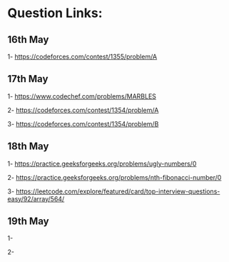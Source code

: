 # Question Links:
## 16th May
1- https://codeforces.com/contest/1355/problem/A
## 17th May
1- https://www.codechef.com/problems/MARBLES

2- https://codeforces.com/contest/1354/problem/A

3- https://codeforces.com/contest/1354/problem/B
## 18th May
1- https://practice.geeksforgeeks.org/problems/ugly-numbers/0

2- https://practice.geeksforgeeks.org/problems/nth-fibonacci-number/0

3- https://leetcode.com/explore/featured/card/top-interview-questions-easy/92/array/564/
## 19th May
1- 

2-


